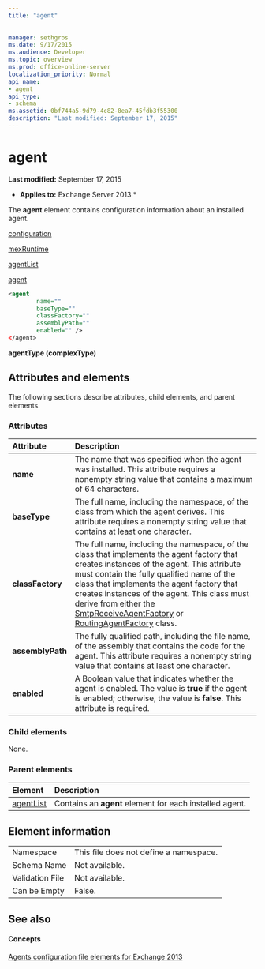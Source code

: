 ```yaml
---
title: "agent"
 
 
manager: sethgros
ms.date: 9/17/2015
ms.audience: Developer
ms.topic: overview
ms.prod: office-online-server
localization_priority: Normal
api_name:
- agent
api_type:
- schema
ms.assetid: 0bf744a5-9d79-4c82-8ea7-45fdb3f55300
description: "Last modified: September 17, 2015"
---
```


# agent

 **Last modified:** September 17, 2015 
  
 * **Applies to:** Exchange Server 2013 * 
  
The **agent** element contains configuration information about an installed agent. 
  
[configuration](configuration.md)
  
[mexRuntime](mexruntime.md)
  
[agentList](agentlist.md)
  
[agent](agent.md)
  
```XML
<agent
        name=""
        baseType=""
        classFactory=""
        assemblyPath=""
        enabled="" />
</agent>
```

 **agentType (complexType)**
## Attributes and elements

The following sections describe attributes, child elements, and parent elements.
  
### Attributes

|**Attribute**|**Description**|
|:-----|:-----|
|**name** <br/> |The name that was specified when the agent was installed. This attribute requires a nonempty string value that contains a maximum of 64 characters.  <br/> |
|**baseType** <br/> |The full name, including the namespace, of the class from which the agent derives. This attribute requires a nonempty string value that contains at least one character.  <br/> |
|**classFactory** <br/> |The full name, including the namespace, of the class that implements the agent factory that creates instances of the agent. This attribute must contain the fully qualified name of the class that implements the agent factory that creates instances of the agent. This class must derive from either the [SmtpReceiveAgentFactory](https://msdn.microsoft.com/library/Microsoft.Exchange.Data.Transport.Smtp.SmtpReceiveAgentFactory.aspx) or [RoutingAgentFactory](https://msdn.microsoft.com/library/Microsoft.Exchange.Data.Transport.Routing.RoutingAgentFactory.aspx) class.  <br/> |
|**assemblyPath** <br/> |The fully qualified path, including the file name, of the assembly that contains the code for the agent. This attribute requires a nonempty string value that contains at least one character.  <br/> |
|**enabled** <br/> |A Boolean value that indicates whether the agent is enabled. The value is **true** if the agent is enabled; otherwise, the value is **false**. This attribute is required.  <br/> |
   
### Child elements

None.
  
### Parent elements

|**Element**|**Description**|
|:-----|:-----|
|[agentList](agentlist.md) <br/> |Contains an **agent** element for each installed agent.  <br/> |
   
## Element information

|||
|:-----|:-----|
|Namespace  <br/> |This file does not define a namespace.  <br/> |
|Schema Name  <br/> |Not available.  <br/> |
|Validation File  <br/> |Not available.  <br/> |
|Can be Empty  <br/> |False.  <br/> |
   
## See also

#### Concepts

[Agents configuration file elements for Exchange 2013](agents-configuration-file-elements-for-exchange-2013.md)

